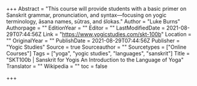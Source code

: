 +++
Abstract = "This course will provide students with a basic primer on Sanskrit grammar, pronunciation, and syntax—focusing on yogic terminology, āsana names, sūtras, and ślokas."
Author = "Luke Burns"
Authorpage = ""
EditionYear = ""
Editor = ""
LastModifiedDate = 2021-08-29T07:44:56Z
Link = "https://www.yogicstudies.com/skt-100b"
Location = ""
OriginalYear = ""
PublishDate = 2021-08-29T07:44:56Z
Publisher = "Yogic Studies"
Source = true
Sourceauthor = ""
Sourcetypes = ["Online Courses"]
Tags = ["yoga", "yogic studies", "languages", "sanskrit"]
Title = "SKT100b | Sanskrit for Yogis  An Introduction to the Language of Yoga"
Translator = ""
Wikipedia = ""
toc = false

+++
